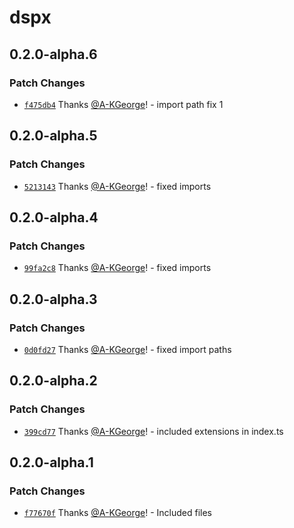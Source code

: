 # dspx

## 0.2.0-alpha.6

### Patch Changes

- [`f475db4`](https://github.com/A-KGeorge/dspx/commit/f475db4ef755f7780343305d8db9babd9c453718) Thanks [@A-KGeorge](https://github.com/A-KGeorge)! - import path fix 1

## 0.2.0-alpha.5

### Patch Changes

- [`5213143`](https://github.com/A-KGeorge/dspx/commit/5213143cfd98739a3e756496580168e4250413b9) Thanks [@A-KGeorge](https://github.com/A-KGeorge)! - fixed imports

## 0.2.0-alpha.4

### Patch Changes

- [`99fa2c8`](https://github.com/A-KGeorge/dspx/commit/99fa2c8f7a2bab982a963b7327b297a661bc1020) Thanks [@A-KGeorge](https://github.com/A-KGeorge)! - fixed imports

## 0.2.0-alpha.3

### Patch Changes

- [`0d0fd27`](https://github.com/A-KGeorge/dspx/commit/0d0fd27b33759559b8217cb9d8388675849832ae) Thanks [@A-KGeorge](https://github.com/A-KGeorge)! - fixed import paths

## 0.2.0-alpha.2

### Patch Changes

- [`399cd77`](https://github.com/A-KGeorge/dspx/commit/399cd77a3d1f062e39b160990c9e700ed3030546) Thanks [@A-KGeorge](https://github.com/A-KGeorge)! - included extensions in index.ts

## 0.2.0-alpha.1

### Patch Changes

- [`f77670f`](https://github.com/A-KGeorge/dspx/commit/f77670fa354542a92a852b3b94d6297ec37abadb) Thanks [@A-KGeorge](https://github.com/A-KGeorge)! - Included files
